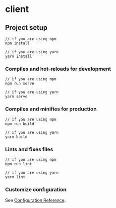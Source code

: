 # client

## Project setup

```
// if you are using npm
npm install

// if you are using yarn
yarn install
```

### Compiles and hot-reloads for development

```
// if you are using npm
npm run serve

// if you are using yarn
yarn serve
```

### Compiles and minifies for production

```
// if you are using npm
npm run build

// if you are using yarn
yarn build
```

### Lints and fixes files

```
// if you are using npm
npm run lint

// if you are using yarn
yarn lint
```

### Customize configuration

See [Configuration Reference](https://cli.vuejs.org/config/).
